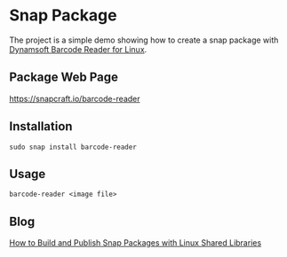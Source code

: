 # Snap Package
The project is a simple demo showing how to create a snap package with [Dynamsoft Barcode Reader for Linux](https://www.dynamsoft.com/Products/Dynamic-Barcode-Reader.aspx). 

## Package Web Page
https://snapcraft.io/barcode-reader

## Installation

```
sudo snap install barcode-reader
```

## Usage

```
barcode-reader <image file>
```

## Blog
[How to Build and Publish Snap Packages with Linux Shared Libraries](https://www.codepool.biz/snap-snapcraft-linux-shared-library.html)

